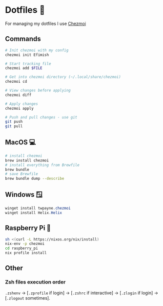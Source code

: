# Dotfiles 🔧

For managing my dotfiles I use
[Chezmoi](https://chezmoi.io/)

## Commands

```bash
# Init chezmoi with my config
chezmoi init Efimish

# Start tracking file
chezmoi add $FILE

# Get into chezmoi directory (~/.local/share/chezmoi)
chezmoi cd

# View changes before applying
chezmoi diff

# Apply changes
chezmoi apply

# Push and pull changes - use git
git push
git pull
```

## MacOS 💻

```bash
# install chezmoi
brew install chezmoi
# install everything from Brewfile
brew bundle
# save Brewfile
brew bundle dump --describe
```

## Windows 🪟

```ps1
winget install twpayne.chezmoi
winget install Helix.Helix
```

## Raspberry Pi 🥧

```bash
sh <(curl -L https://nixos.org/nix/install)
nix-env -p chezmoi
cd raspberry_pi
nix profile install
```

## Other

### Zsh files execution order

`.zshenv` → [`.zprofile` if login] → [`.zshrc` if interactive] → [`.zlogin` if login] → [`.zlogout` sometimes].
